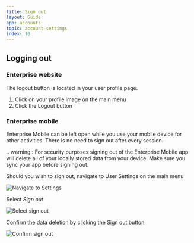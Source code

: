 ```yaml
---
title: Sign out
layout: Guide
app: accounts
topic: account-settings
index: 10
---
```

## Logging out

### Enterprise website

The logout button is located in your user profile page.

1. Click on your profile image on the main menu
2. Click the Logout button

### Enterprise mobile

Enterprise Mobile can be left open while you use your mobile device for other activities. There is no need to sign out after every session.

.. warning:: For security purposes signing out of the Enterprise Mobile app will delete all of your locally stored data from your device. Make sure you sync your app before signing out.

Should you wish to sign out, navigate to User Settings on the main menu

![Navigate to Settings](images/ENT_MOB_menu_settings.jpg)

Select *Sign out*

![Select sign out](images/ENT_MOB_settings_sign_out.jpg)

Confirm the data deletion by clicking the Sign out button

![Confirm sign out](images/ENT_MOB_sign_out.jpg)
